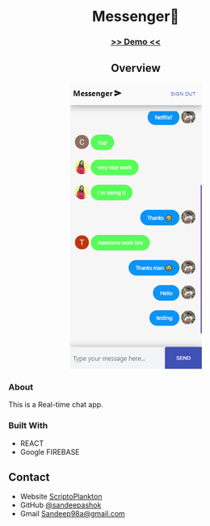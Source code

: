 <!-- Please update value in the {}  -->

<h1 align="center" >Messenger💬</h1>

<div align="center">
  <h3>
    <a href="https://chatapp-d7dc1.web.app/">
     >> Demo <<
    </a>   
  </h3>
</div>


<!-- OVERVIEW -->

<h2 align="center" >Overview</h2>

<p align="center">
  <img src="capture.png"/>
</p>

### About

  This is a Real-time chat app.

### Built With

<!-- This section should list any major frameworks that you built your project using. Here are a few examples.-->

- REACT
- Google FIREBASE


## Contact

- Website [ScriptoPlankton](https://sandeep.netlify.app/)
- GitHub [@sandeepashok](https://github.com/sandeepashok)
- Gmail [Sandeep98a@gmail.com](sandeep98a@gmail.com)


